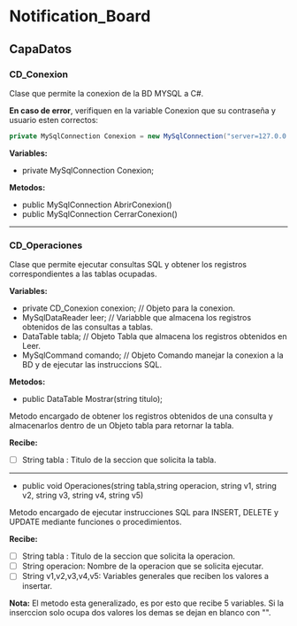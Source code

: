 # Notification_Board

## CapaDatos
### CD_Conexion
Clase que permite la conexion de la BD MYSQL a C#.

**En caso de error**, verifiquen en la variable Conexion que su contraseña y usuario esten correctos:
```csharp
private MySqlConnection Conexion = new MySqlConnection("server=127.0.0.1; database=escuela; Uid=root; pwd=root;");
```
**Variables:**

- private MySqlConnection Conexion;

**Metodos:**

- public MySqlConnection AbrirConexion()
- public MySqlConnection CerrarConexion()

---

### CD_Operaciones
Clase que permite ejecutar consultas SQL y obtener los registros correspondientes a las tablas ocupadas.

**Variables:**

- private CD_Conexion conexion; // Objeto para la conexion.
- MySqlDataReader leer; // Variabble que almacena los registros obtenidos de las consultas a tablas.
- DataTable tabla; // Objeto Tabla que almacena los registros obtenidos en Leer.
- MySqlCommand comando; // Objeto Comando manejar la conexion a la BD y de ejecutar las instruccions SQL.

**Metodos:**

- public DataTable Mostrar(string titulo);

Metodo encargado de obtener los registros obtenidos de una consulta y almacenarlos dentro de un Objeto tabla para retornar la tabla.

__Recibe:__

- [ ] String tabla : Titulo de la seccion que solicita la tabla.

---

- public void Operaciones(string tabla,string operacion, string v1, string v2, string v3, string v4, string v5)

Metodo encargado de ejecutar instrucciones SQL para INSERT, DELETE y UPDATE
mediante funciones o procedimientos. 

__Recibe:__

- [ ] String tabla : Titulo de la seccion que solicita la operacion.
- [ ] String operacion: Nombre de la operacion que se solicita ejecutar.
- [ ] String v1,v2,v3,v4,v5: Variables generales que reciben los valores a insertar.

**Nota:**
El metodo esta generalizado, es por esto que recibe 5 variables.
Si la inserccion solo ocupa dos valores los demas se dejan en blanco con "".



